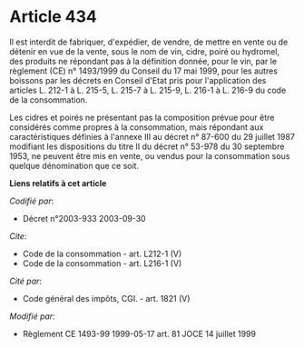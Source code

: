 # Article 434

Il est interdit de fabriquer, d'expédier, de vendre, de mettre en vente ou de détenir en vue de la vente, sous le nom de vin,
cidre, poiré ou hydromel, des produits ne répondant pas à la définition donnée, pour le vin, par le règlement (CE) n°
1493/1999 du Conseil du 17 mai 1999, pour les autres boissons par les décrets en Conseil d'Etat pris pour l'application des
articles L. 212-1 à L. 215-5, L. 215-7 à L. 215-9, L. 216-1 à L. 216-9 du code de la consommation. 

Les cidres et poirés ne présentant pas la composition prévue pour être considérés comme propres à la consommation, mais
répondant aux caractéristiques définies à l'annexe III au décret n° 87-600 du 29 juillet 1987 modifiant les dispositions du
titre II du décret n° 53-978 du 30 septembre 1953, ne peuvent être mis en vente, ou vendus pour la consommation sous quelque
dénomination que ce soit.

**Liens relatifs à cet article**

_Codifié par_:

  - Décret n°2003-933 2003-09-30

_Cite_:

  - Code de la consommation - art. L212-1 (V)
  - Code de la consommation - art. L216-1 (V)

_Cité par_:

  - Code général des impôts, CGI. - art. 1821 (V)

_Modifié par_:

  - Règlement CE 1493-99 1999-05-17 art. 81 JOCE 14 juillet 1999
